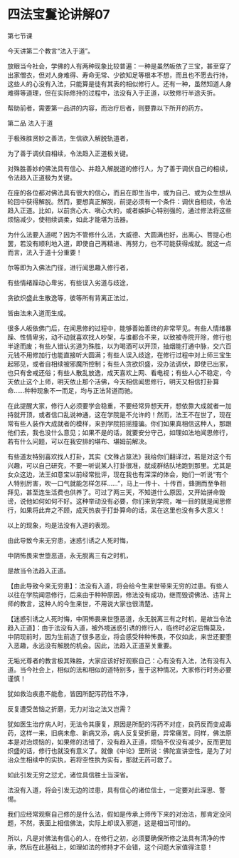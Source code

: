 # 四法宝鬘论讲解07

第七节课

今天讲第二个教言“法入于道”。

放眼当今社会，学佛的人有两种现象比较普遍：一种是虽然皈依了三宝，甚至穿了出家僧衣，但对人身难得、寿命无常、少欲知足等根本不想，而且也不愿去行持，这些人的心没有入法，只能算是徒有其表的相似修行人。还有一种，虽然知道人身难得等道理，但在实际修持的过程中，法没有入于正道，以致修行半途夭折。

帮助前者，需要第一品讲的内容，而治疗后者，则要靠以下所开的药方。

第二品 法入于道

于极殊胜贤妙之善法，生信欲入解脱轨道者，

为了善于调伏自相续，令法趋入正道极关键。

对殊胜善妙的佛法具有信心、并趋入解脱道的修行人，为了善于调伏自己的相续，令法趋入正道极为关键。

在座的各位都对佛法具有很大的信心，而且在即生当中，或为自己、或为众生想从轮回中获得解脱。然而，要想真正解脱，前提必须有一个条件：调伏自相续，令法趋入正道。比如，以前贪心大、嗔心大的，或者嫉妒心特别强的，通过修法将这些烦恼减少，使相续调柔，如此才能堪为法器。

为什么法要入道呢？因为不管修什么法，大威德、大圆满也好，出离心、菩提心也罢，若没有顺利地入道，即使自己再精进、再努力，也不可能获得成就。就这一点而言，法入于道十分重要！

尔等即为入佛法门径，进行闻思趣入修行者，

有些情绪躁动心卑劣，有些误入劣道与歧途，

贪欲炽盛此生散逸等，彼等所有背离正法过，

皆由法未入道而生成。

很多人皈依佛门后，在闻思修的过程中，能够善始善终的非常罕见。有些人情绪暴躁、性情卑劣，动不动就喜欢找人吵架，与谁都合不来，以致被寺院开除，修行也半途而废；有些人错认劣道为殊胜，以为喝酒可以开顶，抽烟能打通中脉，交六百元钱不用修加行也能直接听大圆满；有些人误入歧途，在修行过程中对上师三宝生起邪见，或者自相续被邪魔所控制；有些人贪欲炽盛，没办法调伏，即使已出家，也只有舍戒还俗；有些人散乱放逸，成天喜欢上网、看电视；有些人心不稳定，今天依止这个上师，明天依止那个活佛，今天相信闻思修行，明天又相信打卦算命……种种现象不一而足，均与正法背道而驰。

在此提醒大家，修行人必须要学会稳重，不要经常异想天开，想依靠大成就者一加持就开顶，或者信口乱说神通，这在学院是不允许的！然而，法王不在世了，现在常有些人装作大成就者的模样，来到学院招摇撞骗。你们如果真相信这种人，那跟他们去，我也没什么意见；如果不是的话，就要安分守己，如理如法地闻思修行，若有什么问题，可以在我安排的堪布、堪姆前解决。

有些道友特别喜欢找人打卦，其实《文殊占筮法》我给你们翻译过，若是对这个有兴趣，可以自己研究，不要一听说某人打卦很准，就成群结队地跑到那里。尤其是女众这边，法王如意宝以前经常批评，现在我也有深深的体会，她们一听说“有个人特别厉害，吹一口气就能怎样怎样……”，马上一传十、十传百，蜂拥而至争相拜见，甚至连生活费也供养了。可过了两三天，不知道什么原因，又开始拼命毁谤，说他如何如何不好。这种举动没有必要，你们来到学院，唯一目的就是闻思修行，如果将此弃之不顾，成天热衷于打卦算命的话，呆在这里也没有多大意义！

以上的现象，均是法没有入道的表现。

由此导致今来无穷患，迷惑引诱之人死时悔，

中阴怖畏来世堕恶道，永无脱离三有之时机，

是故当令法趋入正道。

【由此导致今来无穷患】：法没有入道，将会给今生来世带来无穷的过患。有些人以往在学院闻思修行，后来由于种种原因，修法没有成功，继而毁谤佛法、违背上师的教言，这种人的今生来世，不用说大家也很清楚。

【迷惑引诱之人死时悔，中阴怖畏来世堕恶道，永无脱离三有之时机，是故当令法趋入正道】：由于法没有入道，被外境迷惑引诱的修行人，临终时必定后悔莫及，中阴现前时，因为生前造了很多恶业，将会感受种种怖畏，不仅如此，来世还要堕入恶趣，永远没有解脱的机会。因此，法趋入正道至关重要。

无垢光尊者的教言极其殊胜，大家应该好好观察自己：心有没有入法，法有没有入道。当今社会上，相似的法和相似的道特别多，鉴于这种情况，大家修行时务必要谨慎！

犹如救治疾患不能愈，皆因所配泻药性不净，

反复遭受苦恼之折磨，无力对治之法又岂需？

犹如医生治疗病人时，无法令其康复，原因是所配的泻药不对症，良药反而变成毒药，这样一来，旧病未愈、新病又添，病人反复受折磨，异常痛苦。同样，佛法原本是对治烦恼的，如果修的法错了，没有趋入正道，烦恼不仅没有减少，反而更加炽盛的话，修行也就没有意义了。就像《中论》里所说：佛陀宣讲空性，是为了对治众生相续中的实执，若将空性执为实有，那就无药可救了。

如此引发无穷之愆尤，诸位具信胜士当深省。

法没有入道，将会引发无边的过患，具有信心的诸位信士，一定要对此深思、警惕。

我们应经常观察自己修的是什么法，假如是传承上师传下来的对治法，那肯定没问题，不然，表面上相信佛法，实际上却误入邪道，这是相当可惜的。

所以，凡是对佛法有信心的人，在修行之初，必须要确保所修之法具有清净的传承，然后在此基础上，如理如法的修持才不会错，这个问题大家值得注意！

